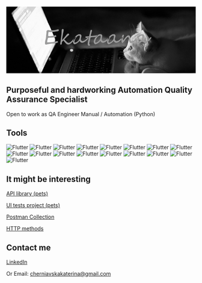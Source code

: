 ![Header](https://github.com/Ekataana/Ekataana/blob/main/assets/header.png)

## Purposeful and hardworking Automation Quality Assurance Specialist 
Open to work as QA Engineer Manual / Automation (Python)

## Tools

![Flutter](https://img.shields.io/badge/-github-black?style=for-the-badge&logo=github)
![Flutter](https://img.shields.io/badge/-jira-black?style=for-the-badge&logo=jira)
![Flutter](https://img.shields.io/badge/-trello-black?style=for-the-badge&logo=trello)
![Flutter](https://img.shields.io/badge/-testrail-black?style=for-the-badge&logo=testrail)
![Flutter](https://img.shields.io/badge/-html5-black?style=for-the-badge&logo=html5)
![Flutter](https://img.shields.io/badge/-css3-black?style=for-the-badge&logo=css3)
![Flutter](https://img.shields.io/badge/-mysql-black?style=for-the-badge&logo=mysql)
![Flutter](https://img.shields.io/badge/-java-black?style=for-the-badge&logo=java)
![Flutter](https://img.shields.io/badge/-python-black?style=for-the-badge&logo=python)
![Flutter](https://img.shields.io/badge/-selenium-black?style=for-the-badge&logo=selenium)
![Flutter](https://img.shields.io/badge/-docker-black?style=for-the-badge&logo=docker)
![Flutter](https://img.shields.io/badge/-jenkins-black?style=for-the-badge&logo=jenkins)
![Flutter](https://img.shields.io/badge/-devtools-black?style=for-the-badge&logo=appveyor)
![Flutter](https://img.shields.io/badge/-django-black?style=for-the-badge&logo=django)
![Flutter](https://img.shields.io/badge/-postman-black?style=for-the-badge&logo=postman)
![Flutter](https://img.shields.io/badge/-soapui-black?style=for-the-badge&logo=soapui)
![Flutter](https://img.shields.io/badge/-virtual_box-black?style=for-the-badge&logo=virtualbox)


## It might be interesting
[API library (pets)](https://github.com/Ekataana/API_pets)

[UI tests project (pets)](https://github.com/Ekataana/Selenium_UI_Pet)

[Postman Collection](https://github.com/Ekataana/Postman-User-Collection)

[HTTP methods](https://docs.google.com/spreadsheets/d/1aIkdFSgCS7iUeqG-MnQBWCCRq6xXHLsilzUROJSy6-E/edit?usp=sharing)



## Contact me
[LinkedIn](https://www.linkedin.com/in/kateryna-cherniavska/)

Or Email: cherniavskakaterina@gmail.com

[def]: https://img.shields.io/badge/-Check-list-AliExpress-white?style=for-the-badge&logo
[def2]: https://github.com/Ekataana/Check-list-AliExpress
